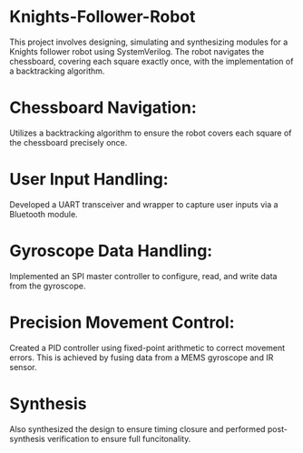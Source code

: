 # Knights-Follower-Robot
This project involves designing, simulating and synthesizing modules for a Knights follower robot using SystemVerilog. The robot navigates the chessboard, covering each square exactly once, with the implementation of a backtracking algorithm.


# Chessboard Navigation: 
  Utilizes a backtracking algorithm to ensure the robot covers each square of the chessboard precisely once.

# User Input Handling:
  Developed a UART transceiver and wrapper to capture user inputs via a Bluetooth module.

# Gyroscope Data Handling: 
  Implemented an SPI master controller to configure, read, and write data from the gyroscope.

# Precision Movement Control: 
  Created a PID controller using fixed-point arithmetic to correct movement errors. This is achieved by fusing data from a MEMS gyroscope and IR sensor.



# Synthesis
   Also synthesized the design to ensure timing closure and performed post-synthesis verification to ensure full funcitonality.
